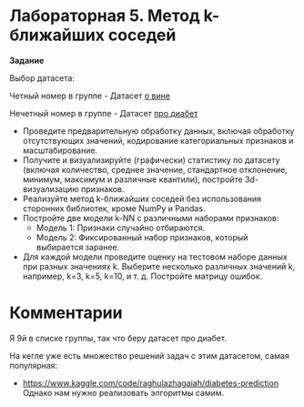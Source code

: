# Лабораторная 5. **Метод k-ближайших соседей**

**Задание**

Выбор датасета:

Четный номер в группе - Датасет [о вине](https://www.kaggle.com/datasets/davorbudimir/winedataset)

Нечетный номер в группе - Датасет [про диабет](https://www.kaggle.com/datasets/abdallamahgoub/diabetes/data)

- Проведите предварительную обработку данных, включая обработку отсутствующих
  значений, кодирование категориальных признаков и масштабирование.
- Получите и визуализируйте (графически) статистику по датасету (включая
  количество, среднее значение, стандартное отклонение, минимум, максимум и
  различные квантили), постройте 3d-визуализацию признаков.
- Реализуйте метод k-ближайших соседей без использования сторонних библиотек,
  кроме NumPy и Pandas.
- Постройте две модели k-NN с различными наборами признаков:
    - Модель 1: Признаки случайно отбираются.
    - Модель 2: Фиксированный набор признаков, который выбирается заранее.
- Для каждой модели проведите оценку на тестовом наборе данных при разных
  значениях k. Выберите несколько различных значений k, например, k=3, k=5,
  k=10, и т. д. Постройте матрицу ошибок. 

# Комментарии

Я 9й в списке группы, так что беру датасет про диабет.

На кегле уже есть множество решений задач с этим датасетом, самая популярная:
- https://www.kaggle.com/code/raghulazhagaiah/diabetes-prediction
Однако нам нужно реализовать элгоритмы самим.

